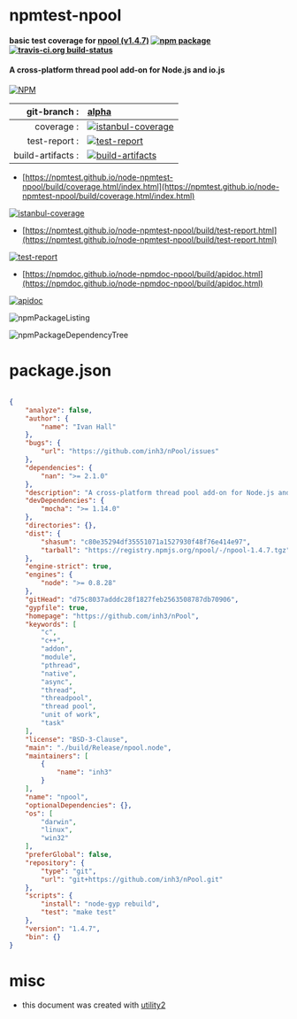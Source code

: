 # npmtest-npool

#### basic test coverage for  [npool (v1.4.7)](https://github.com/inh3/nPool)  [![npm package](https://img.shields.io/npm/v/npmtest-npool.svg?style=flat-square)](https://www.npmjs.org/package/npmtest-npool) [![travis-ci.org build-status](https://api.travis-ci.org/npmtest/node-npmtest-npool.svg)](https://travis-ci.org/npmtest/node-npmtest-npool)

#### A cross-platform thread pool add-on for Node.js and io.js

[![NPM](https://nodei.co/npm/npool.png?downloads=true&downloadRank=true&stars=true)](https://www.npmjs.com/package/npool)

| git-branch : | [alpha](https://github.com/npmtest/node-npmtest-npool/tree/alpha)|
|--:|:--|
| coverage : | [![istanbul-coverage](https://npmtest.github.io/node-npmtest-npool/build/coverage.badge.svg)](https://npmtest.github.io/node-npmtest-npool/build/coverage.html/index.html)|
| test-report : | [![test-report](https://npmtest.github.io/node-npmtest-npool/build/test-report.badge.svg)](https://npmtest.github.io/node-npmtest-npool/build/test-report.html)|
| build-artifacts : | [![build-artifacts](https://npmtest.github.io/node-npmtest-npool/glyphicons_144_folder_open.png)](https://github.com/npmtest/node-npmtest-npool/tree/gh-pages/build)|

- [https://npmtest.github.io/node-npmtest-npool/build/coverage.html/index.html](https://npmtest.github.io/node-npmtest-npool/build/coverage.html/index.html)

[![istanbul-coverage](https://npmtest.github.io/node-npmtest-npool/build/screenCapture.buildCi.browser.%252Ftmp%252Fbuild%252Fcoverage.lib.html.png)](https://npmtest.github.io/node-npmtest-npool/build/coverage.html/index.html)

- [https://npmtest.github.io/node-npmtest-npool/build/test-report.html](https://npmtest.github.io/node-npmtest-npool/build/test-report.html)

[![test-report](https://npmtest.github.io/node-npmtest-npool/build/screenCapture.buildCi.browser.%252Ftmp%252Fbuild%252Ftest-report.html.png)](https://npmtest.github.io/node-npmtest-npool/build/test-report.html)

- [https://npmdoc.github.io/node-npmdoc-npool/build/apidoc.html](https://npmdoc.github.io/node-npmdoc-npool/build/apidoc.html)

[![apidoc](https://npmdoc.github.io/node-npmdoc-npool/build/screenCapture.buildCi.browser.%252Ftmp%252Fbuild%252Fapidoc.html.png)](https://npmdoc.github.io/node-npmdoc-npool/build/apidoc.html)

![npmPackageListing](https://npmtest.github.io/node-npmtest-npool/build/screenCapture.npmPackageListing.svg)

![npmPackageDependencyTree](https://npmtest.github.io/node-npmtest-npool/build/screenCapture.npmPackageDependencyTree.svg)



# package.json

```json

{
    "analyze": false,
    "author": {
        "name": "Ivan Hall"
    },
    "bugs": {
        "url": "https://github.com/inh3/nPool/issues"
    },
    "dependencies": {
        "nan": ">= 2.1.0"
    },
    "description": "A cross-platform thread pool add-on for Node.js and io.js",
    "devDependencies": {
        "mocha": ">= 1.14.0"
    },
    "directories": {},
    "dist": {
        "shasum": "c80e35294df35551071a1527930f48f76e414e97",
        "tarball": "https://registry.npmjs.org/npool/-/npool-1.4.7.tgz"
    },
    "engine-strict": true,
    "engines": {
        "node": ">= 0.8.28"
    },
    "gitHead": "d75c8037adddc28f1827feb2563508787db70906",
    "gypfile": true,
    "homepage": "https://github.com/inh3/nPool",
    "keywords": [
        "c",
        "c++",
        "addon",
        "module",
        "pthread",
        "native",
        "async",
        "thread",
        "threadpool",
        "thread pool",
        "unit of work",
        "task"
    ],
    "license": "BSD-3-Clause",
    "main": "./build/Release/npool.node",
    "maintainers": [
        {
            "name": "inh3"
        }
    ],
    "name": "npool",
    "optionalDependencies": {},
    "os": [
        "darwin",
        "linux",
        "win32"
    ],
    "preferGlobal": false,
    "repository": {
        "type": "git",
        "url": "git+https://github.com/inh3/nPool.git"
    },
    "scripts": {
        "install": "node-gyp rebuild",
        "test": "make test"
    },
    "version": "1.4.7",
    "bin": {}
}
```



# misc
- this document was created with [utility2](https://github.com/kaizhu256/node-utility2)
